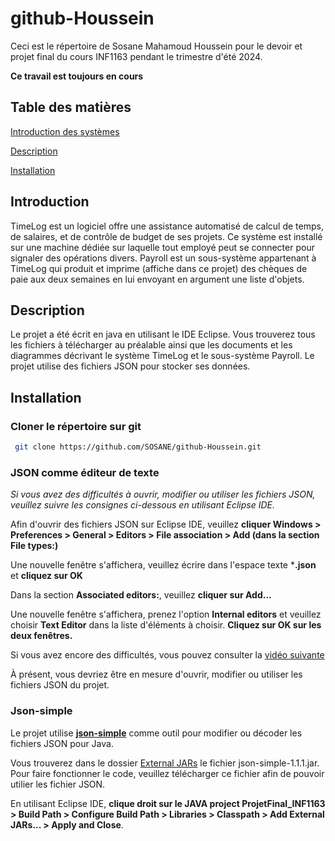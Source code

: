 # github-Houssein
Ceci est le répertoire de Sosane Mahamoud Houssein pour le devoir et projet final du cours INF1163 pendant le trimestre d'été 2024.

**Ce travail est toujours en cours**

## Table des matières
[Introduction des systèmes](#introduction)

[Description](#description)

[Installation](#installation)

## Introduction 
TimeLog est un logiciel offre une assistance automatisé de calcul de temps, de salaires, et de contrôle de budget de ses projets. Ce système est installé sur une machine dédiée sur laquelle tout employé peut se connecter pour signaler des opérations divers.
Payroll est un sous-système appartenant à TimeLog qui produit et imprime (affiche dans ce projet) des chèques de paie aux deux semaines en lui envoyant en argument une liste d'objets.

## Description
Le projet a été écrit en java en utilisant le IDE Eclipse. Vous trouverez tous les fichiers à télécharger au préalable ainsi que les documents et les diagrammes décrivant le système TimeLog et le sous-système Payroll.
Le projet utilise des fichiers JSON pour stocker ses données.

## Installation
### Cloner le répertoire sur git
```bash
 git clone https://github.com/SOSANE/github-Houssein.git
```

### JSON comme éditeur de texte
*Si vous avez des difficultés à ouvrir, modifier ou utiliser les fichiers JSON, veuillez suivre les consignes ci-dessous en utilisant Eclipse IDE.*

Afin d'ouvrir des fichiers JSON sur Eclipse IDE, veuillez **cliquer Windows > Preferences > General > Editors > File association > Add (dans la section File types:)**

Une nouvelle fenêtre s'affichera, veuillez écrire dans l'espace texte ***.json** et **cliquez sur OK**

Dans la section **Associated editors:**, veuillez **cliquer sur Add...**

Une nouvelle fenêtre s'affichera, prenez l'option **Internal editors** et veuillez choisir **Text Editor** dans la liste d'éléments à choisir. **Cliquez sur OK sur les deux fenêtres.**

Si vous avez encore des difficultés, vous pouvez consulter la [vidéo suivante](https://youtu.be/16itKhkYh_A?si=fnAZifQsFt1KyQFQ)



À présent, vous devriez être en mesure d'ouvrir, modifier ou utiliser les fichiers JSON du projet.

### Json-simple
Le projet utilise [**json-simple**](https://code.google.com/archive/p/json-simple/) comme outil pour modifier ou décoder les fichiers JSON pour Java. 

Vous trouverez dans le dossier [External JARs](https://gitfront.io/r/SOSANE/kPwaKFRPRaNW/github-Houssein/tree/External%20JARs/) le fichier json-simple-1.1.1.jar. Pour faire fonctionner le code, veuillez télécharger ce fichier afin de pouvoir utilier les fichier JSON.

En utilisant Eclipse IDE, **clique droit sur le JAVA project ProjetFinal_INF1163 > Build Path > Configure Build Path > Libraries > Classpath > Add External JARs... > Apply and Close**.

